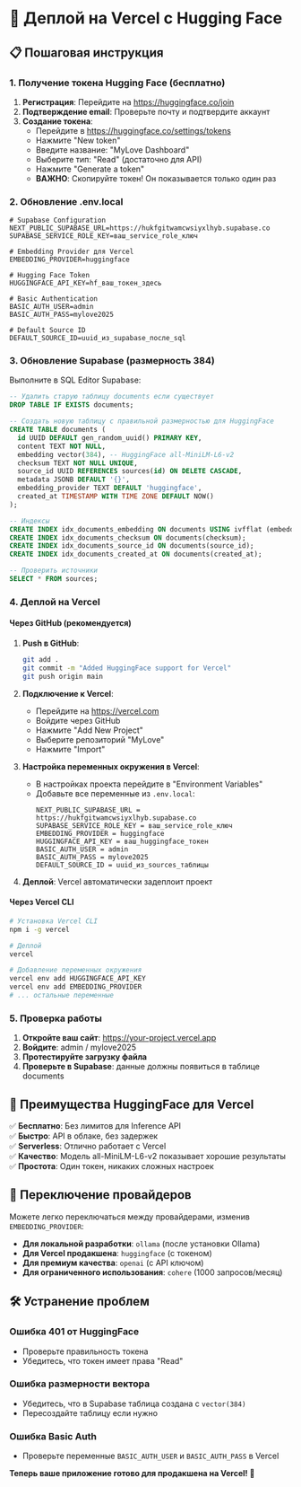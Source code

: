 # 🚀 Деплой на Vercel с Hugging Face

## 📋 Пошаговая инструкция

### 1. Получение токена Hugging Face (бесплатно)

1. **Регистрация**: Перейдите на https://huggingface.co/join
2. **Подтверждение email**: Проверьте почту и подтвердите аккаунт
3. **Создание токена**: 
   - Перейдите в https://huggingface.co/settings/tokens
   - Нажмите "New token"
   - Введите название: "MyLove Dashboard"
   - Выберите тип: "Read" (достаточно для API)
   - Нажмите "Generate a token"
   - **ВАЖНО**: Скопируйте токен! Он показывается только один раз

### 2. Обновление .env.local

```env
# Supabase Configuration
NEXT_PUBLIC_SUPABASE_URL=https://hukfgitwamcwsiyxlhyb.supabase.co
SUPABASE_SERVICE_ROLE_KEY=ваш_service_role_ключ

# Embedding Provider для Vercel
EMBEDDING_PROVIDER=huggingface

# Hugging Face Token
HUGGINGFACE_API_KEY=hf_ваш_токен_здесь

# Basic Authentication
BASIC_AUTH_USER=admin
BASIC_AUTH_PASS=mylove2025

# Default Source ID
DEFAULT_SOURCE_ID=uuid_из_supabase_после_sql
```

### 3. Обновление Supabase (размерность 384)

Выполните в SQL Editor Supabase:

```sql
-- Удалить старую таблицу documents если существует
DROP TABLE IF EXISTS documents;

-- Создать новую таблицу с правильной размерностью для HuggingFace
CREATE TABLE documents (
  id UUID DEFAULT gen_random_uuid() PRIMARY KEY,
  content TEXT NOT NULL,
  embedding vector(384), -- HuggingFace all-MiniLM-L6-v2
  checksum TEXT NOT NULL UNIQUE,
  source_id UUID REFERENCES sources(id) ON DELETE CASCADE,
  metadata JSONB DEFAULT '{}',
  embedding_provider TEXT DEFAULT 'huggingface',
  created_at TIMESTAMP WITH TIME ZONE DEFAULT NOW()
);

-- Индексы
CREATE INDEX idx_documents_embedding ON documents USING ivfflat (embedding vector_cosine_ops);
CREATE INDEX idx_documents_checksum ON documents(checksum);
CREATE INDEX idx_documents_source_id ON documents(source_id);
CREATE INDEX idx_documents_created_at ON documents(created_at);

-- Проверить источники
SELECT * FROM sources;
```

### 4. Деплой на Vercel

#### Через GitHub (рекомендуется)

1. **Push в GitHub**:
   ```bash
   git add .
   git commit -m "Added HuggingFace support for Vercel"
   git push origin main
   ```

2. **Подключение к Vercel**:
   - Перейдите на https://vercel.com
   - Войдите через GitHub
   - Нажмите "Add New Project"
   - Выберите репозиторий "MyLove"
   - Нажмите "Import"

3. **Настройка переменных окружения в Vercel**:
   - В настройках проекта перейдите в "Environment Variables"
   - Добавьте все переменные из `.env.local`:
     ```
     NEXT_PUBLIC_SUPABASE_URL = https://hukfgitwamcwsiyxlhyb.supabase.co
     SUPABASE_SERVICE_ROLE_KEY = ваш_service_role_ключ
     EMBEDDING_PROVIDER = huggingface
     HUGGINGFACE_API_KEY = ваш_huggingface_токен
     BASIC_AUTH_USER = admin
     BASIC_AUTH_PASS = mylove2025
     DEFAULT_SOURCE_ID = uuid_из_sources_таблицы
     ```

4. **Деплой**: Vercel автоматически задеплоит проект

#### Через Vercel CLI

```bash
# Установка Vercel CLI
npm i -g vercel

# Деплой
vercel

# Добавление переменных окружения
vercel env add HUGGINGFACE_API_KEY
vercel env add EMBEDDING_PROVIDER
# ... остальные переменные
```

### 5. Проверка работы

1. **Откройте ваш сайт**: https://your-project.vercel.app
2. **Войдите**: admin / mylove2025  
3. **Протестируйте загрузку файла**
4. **Проверьте в Supabase**: данные должны появиться в таблице documents

## 🎯 Преимущества HuggingFace для Vercel

✅ **Бесплатно**: Без лимитов для Inference API  
✅ **Быстро**: API в облаке, без задержек  
✅ **Serverless**: Отлично работает с Vercel  
✅ **Качество**: Модель all-MiniLM-L6-v2 показывает хорошие результаты  
✅ **Простота**: Один токен, никаких сложных настроек  

## 🔄 Переключение провайдеров

Можете легко переключаться между провайдерами, изменив `EMBEDDING_PROVIDER`:

- **Для локальной разработки**: `ollama` (после установки Ollama)
- **Для Vercel продакшена**: `huggingface` (с токеном)
- **Для премиум качества**: `openai` (с API ключом)
- **Для ограниченного использования**: `cohere` (1000 запросов/месяц)

## 🛠️ Устранение проблем

### Ошибка 401 от HuggingFace
- Проверьте правильность токена
- Убедитесь, что токен имеет права "Read"

### Ошибка размерности вектора
- Убедитесь, что в Supabase таблица создана с `vector(384)`
- Пересоздайте таблицу если нужно

### Ошибка Basic Auth
- Проверьте переменные `BASIC_AUTH_USER` и `BASIC_AUTH_PASS` в Vercel

**Теперь ваше приложение готово для продакшена на Vercel! 🚀**